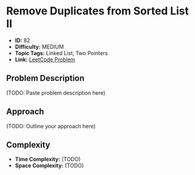 # Remove Duplicates from Sorted List II

- **ID:** 82
- **Difficulty:** MEDIUM
- **Topic Tags:** Linked List, Two Pointers
- **Link:** [LeetCode Problem](https://leetcode.com/problems/remove-duplicates-from-sorted-list-ii/description/)

## Problem Description

(TODO: Paste problem description here)

## Approach

(TODO: Outline your approach here)

## Complexity

- **Time Complexity:** (TODO)
- **Space Complexity:** (TODO)
